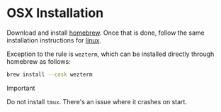 # OSX Installation

Download and install [homebrew](https://docs.brew.sh/Installation). Once that is done,
follow the same installation instructions for [linux](INSTALL_LINUX.md).

Exception to the rule is `wezterm`, which can be installed directly through homebrew as
follows:

```sh
brew install --cask wezterm
```

> [!IMPORTANT]
> Do not install `tmux`. There's an issue where it crashes on start.
